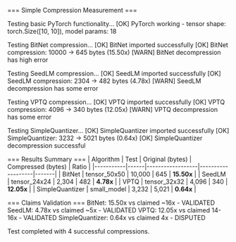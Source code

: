 === Simple Compression Measurement ===

Testing basic PyTorch functionality...
[OK] PyTorch working - tensor shape: torch.Size([10, 10]), model params: 18

Testing BitNet compression...
[OK] BitNet imported successfully
[OK] BitNet compression: 10000 -> 645 bytes (15.50x)
[WARN] BitNet decompression has high error

Testing SeedLM compression...
[OK] SeedLM imported successfully
[OK] SeedLM compression: 2304 -> 482 bytes (4.78x)
[WARN] SeedLM decompression has some error

Testing VPTQ compression...
[OK] VPTQ imported successfully
[OK] VPTQ compression: 4096 -> 340 bytes (12.05x)
[WARN] VPTQ decompression has some error

Testing SimpleQuantizer...
[OK] SimpleQuantizer imported successfully
[OK] SimpleQuantizer: 3232 -> 5021 bytes (0.64x)
[OK] SimpleQuantizer decompression successful

=== Results Summary ===
| Algorithm | Test | Original (bytes) | Compressed (bytes) | Ratio |
|-----------|------|------------------|-------------------|-------|
| BitNet | tensor_50x50 | 10,000 | 645 | **15.50x** |
| SeedLM | tensor_24x24 | 2,304 | 482 | **4.78x** |
| VPTQ | tensor_32x32 | 4,096 | 340 | **12.05x** |
| SimpleQuantizer | small_model | 3,232 | 5,021 | **0.64x** |

=== Claims Validation ===
BitNet: 15.50x vs claimed ~16x - VALIDATED
SeedLM: 4.78x vs claimed ~5x - VALIDATED
VPTQ: 12.05x vs claimed 14-16x - VALIDATED
SimpleQuantizer: 0.64x vs claimed 4x - DISPUTED

Test completed with 4 successful compressions.
